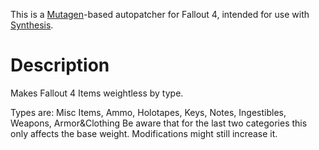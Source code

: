 This is a [Mutagen](https://github.com/Mutagen-Modding/Mutagen)-based autopatcher for Fallout 4, intended for use with [Synthesis](https://github.com/Mutagen-Modding/Synthesis).

# Description

Makes Fallout 4 Items weightless by type. 

Types are: Misc Items, Ammo, Holotapes, Keys, Notes, Ingestibles, Weapons, Armor&Clothing
Be aware that for the last two categories this only affects the base weight. Modifications might still increase it.